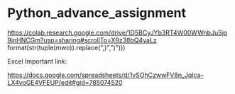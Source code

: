# Python_advance_assignment

https://colab.research.google.com/drive/1D5BCyJYb3RT4W00WWnbJuSjo9jnHNCGm?usp=sharing#scrollTo=X9z38bQ4yaLz
format(str(tuple(mwo)).replace(",)",")")))

Excel Important link:

https://docs.google.com/spreadsheets/d/1vSOhCzwwFV8n_JqIca-LX4voGE4VFEUP/edit#gid=785074520
